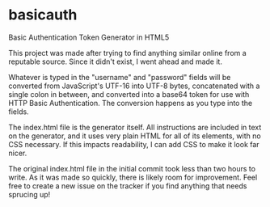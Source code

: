 # basicauth
Basic Authentication Token Generator in HTML5

This project was made after trying to find anything similar online from a reputable source. Since it didn't exist, I went ahead and made it.

Whatever is typed in the "username" and "password" fields will be converted from JavaScript's UTF-16 into UTF-8 bytes, concatenated with a single
colon in between, and converted into a base64 token for use with HTTP Basic Authentication. The conversion happens as you type into the fields.

The index.html file is the generator itself. All instructions are included in text on the generator, and it uses very plain HTML for all of its
elements, with no CSS necessary. If this impacts readability, I can add CSS to make it look far nicer.

The original index.html file in the initial commit took less than two hours to write. As it was made so quickly, there is likely room for
improvement. Feel free to create a new issue on the tracker if you find anything that needs sprucing up!
